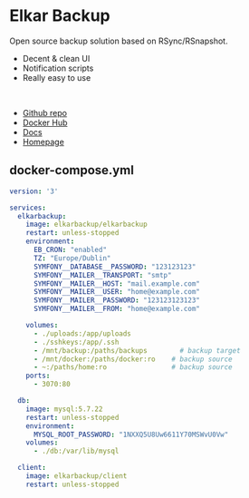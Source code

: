 # Elkar Backup

Open source backup solution based on RSync/RSnapshot.
- Decent & clean UI
- Notification scripts
- Really easy to use


<br>

- [Github repo](https://github.com/elkarbackup/elkarbackup)
- [Docker Hub](https://hub.docker.com/r/elkarbackup/elkarbackup/)
- [Docs](https://docs.elkarbackup.org/docs/getting-started.html)
- [Homepage](https://www.elkarbackup.org/)


## docker-compose.yml
```yml
version: '3'

services:
  elkarbackup:
    image: elkarbackup/elkarbackup
    restart: unless-stopped
    environment:
      EB_CRON: "enabled"
      TZ: "Europe/Dublin"
      SYMFONY__DATABASE__PASSWORD: "123123123"
      SYMFONY__MAILER__TRANSPORT: "smtp"
      SYMFONY__MAILER__HOST: "mail.example.com"
      SYMFONY__MAILER__USER: "home@example.com"
      SYMFONY__MAILER__PASSWORD: "123123123123"
      SYMFONY__MAILER__FROM: "home@example.com"

    volumes:
      - ./uploads:/app/uploads
      - ./sshkeys:/app/.ssh
      - /mnt/backup:/paths/backups        # backup target
      - /mnt/docker:/paths/docker:ro    # backup source
      - ~:/paths/home:ro                # backup source
    ports:
      - 3070:80

  db:
    image: mysql:5.7.22
    restart: unless-stopped
    environment:
      MYSQL_ROOT_PASSWORD: "1NXXQ5U8Uw6611Y70MSWvU0Vw"
    volumes:
      - ./db:/var/lib/mysql

  client:
    image: elkarbackup/client
    restart: unless-stopped
```
